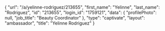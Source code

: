 {
    "url": "\/a\/yelinne-rodriguez\/213655",
    "first_name": "Yelinne",
    "last_name": "Rodriguez",
    "id": "213655",
    "login_id": "1759121",
    "data": {
        "profilePhoto": null,
        "job_title": "Beauty Coordinator"
    },
    "type": "captivate",
    "layout": "ambassador",
    "title": "Yelinne Rodriguez"
}